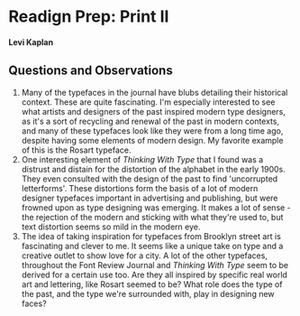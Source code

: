 # Readign Prep: Print II

#### Levi Kaplan

## Questions and Observations

1. Many of the typefaces in the journal have blubs detailing their historical context.  These are quite fascinating.  I'm especially interested to see what artists and designers of the past inspired modern type designers, as it's a sort of recycling and renewal of the past in modern contexts, and many of these typefaces look like they were from a long time ago, despite having some elements of modern design.  My favorite example of this is the Rosart typeface.
2. One interesting element of *Thinking With Type* that I found was a distrust and distain for the distortion of the alphabet in the early 1900s.  They even consulted with the design of the past to find 'uncorrupted letterforms'.  These distortions form the basis of a lot of modern designer typefaces important in advertising and publishing, but were frowned upon as type designing was emerging.  It makes a lot of sense - the rejection of the modern and sticking with what they're used to, but text distortion seems so mild in the modern eye.
3. The idea of taking inspiration for typefaces from Brooklyn street art is fascinating and clever to me.  It seems like a unique take on type and a creative outlet to show love for a city.  A lot of the other typefaces, throughout the Font Review Journal and *Thinking With Type* seem to be derived for a certain use too.  Are they all inspired by specific real world art and lettering, like Rosart seemed to be?  What role does the type of the past, and the type we're surrounded with, play in designing new faces?